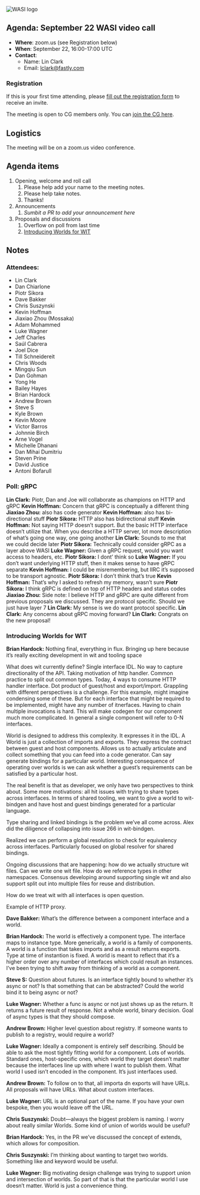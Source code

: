 ![WASI logo](https://raw.githubusercontent.com/WebAssembly/WASI/main/WASI.png)

## Agenda: September 22 WASI video call

- **Where**: zoom.us (see Registration below)
- **When**: September 22, 16:00-17:00 UTC
- **Contact**:
  - Name: Lin Clark
  - Email: lclark@fastly.com

### Registration

If this is your first time attending, please [fill out the registration form](https://docs.google.com/forms/d/e/1FAIpQLSdpO6Lp2L_dZ2_oiDgzjKx7pb7s2YYHjeSIyfHWZZGSKoZKWQ/viewform?usp=sf_link) to receive an invite.

The meeting is open to CG members only. You can [join the CG here](https://www.w3.org/community/webassembly/).

## Logistics

The meeting will be on a zoom.us video conference.

## Agenda items

1. Opening, welcome and roll call
    1. Please help add your name to the meeting notes.
    1. Please help take notes.
    1. Thanks!
1. Announcements
    1. _Sumbit a PR to add your announcement here_
1. Proposals and discussions
    1. Overflow on poll from last time
    1. [Introducing Worlds for WIT](https://github.com/WebAssembly/component-model/pull/83)

## Notes
### Attendees:

- Lin Clark
- Dan Chiarlone
- Piotr Sikora
- Dave Bakker
- Chris Suszynski
- Kevin Hoffman
- Jiaxiao Zhou (Mossaka)
- Adam Mohammed
- Luke Wagner
- Jeff Charles
- Saúl Cabrera
- Joel Dice
- Till Schneidereit
- Chris Woods
- Mingqiu Sun
- Dan Gohman
- Yong He
- Bailey Hayes
- Brian Hardock
- Andrew Brown
- Steve S
- Kyle Brown
- Kevin Moore
- Victor Barros
- Johnnie Birch
- Arne Vogel
- Michelle Dhanani
- Dan Mihai Dumitriu
- Steven Prine
- David Justice
- Antoni Bofarull

### Poll: gRPC

**Lin Clark:** Piotr, Dan and Joe will collaborate as champions on HTTP and gRPC
**Kevin Hoffman:** Concern that gRPC is conceptually a different thing
**Jiaxiao Zhou:** also has code generator
**Kevin Hoffman:** also has bi-directional stuff
**Piotr Sikora:** HTTP also has bidirectional stuff
**Kevin Hoffman:** Not saying HTTP doesn’t support. But the basic HTTP interface doesn’t utilize that. When you describe a HTTP server, lot more description of what’s going one way, one going another
**Lin Clark:** Sounds to me that we could decide later
**Piotr Sikora:** Technically could consider gRPC as a layer above WASI
**Luke Wagner:** Given a gRPC request, would you want access to headers, etc.
**Piotr Sikora:** I dont’ think so
**Luke Wagner:** If you don’t want underlying HTTP stuff, then it makes sense to have gRPC separate
**Kevin Hoffman:** I could be misremembering, but IIRC it’s supposed to be transport agnostic. 
**Piotr Sikora:** I don’t think that’s true
**Kevin Hoffman:** That’s why I asked to refresh my memory, wasn’t sure
**Piotr Sikora:** I think gRPC is defined on top of HTTP headers and status codes
**Jiaxiao Zhou:** Side note: I believe HTTP and gRPC are quite different from previous proposals we discussed. They are protocol specific. Should we just have layer 7
**Lin Clark:** My sense is we do want protocol specific.
**Lin Clark:** Any concerns about gRPC moving forward?
**Lin Clark:** Congrats on the new proposal!


### Introducing Worlds for WIT

**Brian Hardock:** Nothing final, everything in flux. Bringing up here because it’s really exciting development in wit and tooling space

What does wit currently define? Single interface IDL. No way to capture directionality of the API. Taking motivation of http handler. Common practice to split out common types. Today, 4 ways to consume HTTP handler interface. Dot product of guest/host and export/import. Grappling with different perspectives is a challenge. For this example, might imagine condensing some of these. But for each interface that might be required to be implemented, might have any number of itnerfaces. Having to chain multiple invocations is hard. This will make codegen for our component much more complicated. In general a single component will refer to 0-N interfaces. 

World is designed to address this complexity. It expresses it in the IDL. A World is just a collection of imports and exports. They express the contract between guest and host components. Allows us to actually articulate and collect something that you can feed into a code generator. Can say generate bindings for a particular world. Interesting consequence of operating over worlds is we can ask whether a guest’s requirements can be satisfied by a particular host. 

The real benefit is that as developer, we only have two perspectives to think about. Some more motivations: all hit issues with trying to share types across interfaces. In terms of shared tooling, we want to give a world to wit-bindgen and have host and guest bindings generated for a particular language. 

Type sharing and linked bindings is the problem we’ve all come across. Alex did the diligence of collapsing into issue 266 in wit-bindgen. 

Realized we can perform a global resolution to check for equivalency across interfaces. Particularly focused on global resolver for shared bindings. 

Ongoing discussions that are happening: how do we actually structure wit files. Can we write one wit file. How do we reference types in other namespaces. Consensus developing around supporting single wit and also support split out into multiple files for reuse and distribution.

How do we treat wit with all interfaces is open question.

Example of HTTP proxy.

**Dave Bakker:** What’s the difference between a component interface and a world. 

**Brian Hardock:** The world is effectively a component type. The interface maps to instance type. More generically, a world is a family of components. A world is a function that takes imports and as a result returns exports. Type at time of instantion is fixed. A world is meant to reflect that it’s a higher order over any number of interfaces which could result an instances. I’ve been trying to shift away from thinking of a world as a component. 

**Steve S:** Question about futures. Is an interface tightly bound to whether it’s async or not? Is that something that can be abstracted? Could the world bind it to being async or not?

**Luke Wagner:** Whether a func is async or not just shows up as the return. It returns a future result of response. Not a whole world, binary decision. Goal of async types is that they should compose.

**Andrew Brown:** Higher level question about registry. If someone wants to publish to a registry, would require a world?

**Luke Wagner:** Ideally a component is entirely self describing. Should be able to ask the most tightly fitting world for a component. Lots of worlds. Standard ones, host-specific ones, which world they target doesn’t matter because the interfaces line up with where I want to publish them. What world I used isn’t encoded in the component. It’s just interfaces used.

**Andrew Brown:** To follow on to that, all importa dn exports will have URLs. All proposals will have URLs. What about custom interfaces. 

**Luke Wagner:** URL is an optional part of the name. If you have your own bespoke, then you would leave off the URL.

**Chris Suszynski:** Doubt—always the biggest problem is naming. I worry about really similar Worlds. Some kind of union of worlds would be useful?

**Brian Hardock:** Yes, in the PR we’ve discussed the concept of extends, which allows for composition.

**Chris Suszynski:** I’m thinking about wanting to target two worlds. Something like and keyword would be useful.

**Luke Wagner:** Big motivating design challenge was trying to support union and intersection of worlds. So part of that is that the particular world I use doesn’t matter. World is just a convenience thing. 

